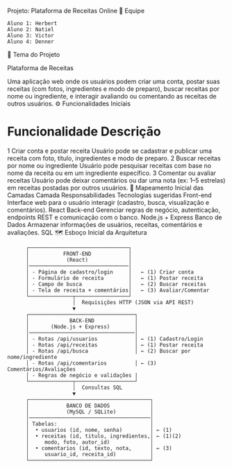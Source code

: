 Projeto: Plataforma de Receitas Online
👥 Equipe

    Aluno 1: Herbert
    Aluno 2: Natiel
    Aluno 3: Victor
    Aluno 4: Denner

🎯 Tema do Projeto

Plataforma de Receitas

Uma aplicação web onde os usuários podem criar uma conta, postar suas receitas (com fotos, ingredientes e modo de preparo), buscar receitas por nome ou ingrediente, e interagir avaliando ou comentando as receitas de outros usuários.
⚙ Funcionalidades Iniciais
# 	Funcionalidade 	Descrição
1 	Criar conta e postar receita 	Usuário pode se cadastrar e publicar uma receita com foto, título, ingredientes e modo de preparo.
2 	Buscar receitas por nome ou ingrediente 	Usuário pode pesquisar receitas com base no nome da receita ou em um ingrediente específico.
3 	Comentar ou avaliar receitas 	Usuário pode deixar comentários ou dar uma nota (ex: 1–5 estrelas) em receitas postadas por outros usuários.
🧩 Mapeamento Inicial das Camadas
Camada 	Responsabilidades 	Tecnologias sugeridas
Front-end 	Interface web para o usuário interagir (cadastro, busca, visualização e comentários). 	React
Back-end 	Gerenciar regras de negócio, autenticação, endpoints REST e comunicação com o banco. 	Node.js + Express
Banco de Dados 	Armazenar informações de usuários, receitas, comentários e avaliações. 	SQL
🗺 Esboço Inicial da Arquitetura

          ┌────────────────────────────────┐
          │           FRONT-END            │
          │            (React)             │
          │────────────────────────────────│
          │ - Página de cadastro/login     │   ← (1) Criar conta
          │ - Formulário de receita        │   ← (1) Postar receita
          │ - Campo de busca               │   ← (2) Buscar receitas
          │ - Tela de receita + comentários│   ← (3) Avaliar/Comentar
          └──────────────┬─────────────────┘
                         │  Requisições HTTP (JSON via API REST)
                         ▼
          ┌──────────────────────────────────┐
          │             BACK-END             │
          │       (Node.js + Express)        │
          │──────────────────────────────────│
          │ - Rotas /api/usuarios            │ ← (1) Cadastro/Login
          │ - Rotas /api/receitas            │ ← (1) Postar receita
          │ - Rotas /api/busca               │ ← (2) Buscar por nome/ingrediente
          │ - Rotas /api/comentarios         │ ← (3) Comentários/Avaliações
          │ - Regras de negócio e validações |
          └──────────────┬───────────────────┘
                         │  Consultas SQL
                         ▼
          ┌───────────────────────────────────────┐
          │            BANCO DE DADOS             │
          │            (MySQL / SQLite)           │
          │───────────────────────────────────────│
          │ Tabelas:                              │
          │  • usuarios (id, nome, senha)         │ ← (1)
          │  • receitas (id, titulo, ingredientes,│ ← (1)(2)
          │     modo, foto, autor_id)             │
          │  • comentarios (id, texto, nota,      │ ← (3)
          │     usuario_id, receita_id)           │
          └───────────────────────────────────────┘
